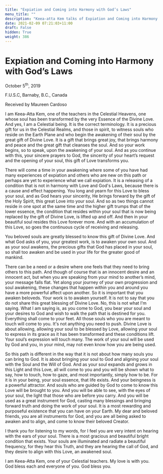 ```yaml
---
title: "Expiation and Coming into Harmony with God’s Laws"
menu_title: ""
description: "Keea-atta Kem talks of Expiation and Coming into Harmony with God’s Laws"
date: 2021-02-09 07:21:03+11:00
draft: False
hidden: True
weight: 386
---
```

# Expiation and Coming into Harmony with God’s Laws

October 5<sup>th</sup>, 2019

F.U.S.C, Barnaby, B.C., Canada

Received by Maureen Cardoso


I am Keea-Atta Kem, one of the teachers in the Celestial Heavens, one whose soul has been transformed by the very Essence of the Divine Love. And yes, I am a Celestial being. It is the correct terminology. It is a precious gift for us in the Celestial Realms, and those in spirit, to witness souls who reside on the Earth Plane and who begin the awakening of their soul by the great gift of Divine Love. It is a gift that brings great joy, that brings harmony and peace and the great gift that cleanses the soul. And so your work begins, so to speak, upon the awakening of your soul. And as you continue with this, your sincere prayers to God, the sincerity of your heart’s request and the opening of your soul, this gift of Love transforms you. 

There will come a time in your awakening where some of you have had many experiences of expiation and others who are new on this path or perhaps are yet to experience what we call expiation. It is a releasing of a condition that is not in harmony with Love and God's Laws, because there is a cause and effect happening. You long and yearn for this Love to bless your soul, and as God hears your sincerity, He brings forward by the gift of the Holy Spirit, this great Love into your soul. And so as two things cannot reside in one spot at the same time and the higher gift trumps that of the lower essence, the condition that resides within your soul that is now being replaced by the gift of Divine Love, is lifted up and off. And then in your beautiful soul resides this Love forever more. And with an accumulation of this Love, so goes the continuous cycle of receiving and releasing. 

You beloved souls are greatly blessed to know this gift of Divine Love. And what God asks of you, your greatest work, is to awaken your own soul. And as your soul awakens, the precious gifts that God has placed in your soul, so shall too awaken and be used in your life for the greater good of mankind. 

There can be a need or a desire where one feels that they need to bring others to this path. And though of course that is an innocent desire and an innocent act, but when you are speaking from your mind to another’s mind, your message falls flat. Yet along your journey of your own progression and soul awakening, these changes that happen within you and around you have a more powerful affect upon another. So it is important that you awaken beloveds. Your work is to awaken yourself. It is not to say that you do not share this great blessing of Divine Love. No, this is not what I'm saying. What I am saying is, as you come to God, you bear your soul and your desires to God and wish to walk the path that is destined for you. Everything shall come to your feet. All those souls who you are meant to touch will come to you. It's not anything you need to push. Divine Love is about allowing, allowing your soul to be blessed by Love, allowing your soul to express in its grace as it has been transformed and these conditions lift. Your soul’s expression will touch many. The work of your soul will be used by God and you, in your mind, may not even know how you are being used. 

So this path is different in the way that it is not about how many souls you can bring to God. It is about bringing your soul to God and aligning your soul with the Soul and the Will of God. And as your soul expands and grows in this Light and this Love, all will come to you and you will be shown what to say, how to touch, how to gaze, and most importantly, simply how to be. For it is in your being, your soul essence, that life exists. And your beingness is a powerful attractor. And souls who are guided by God to come to know this Love will be brought to you. And you will be able to see, with the eyes of your soul, the light that those who are before you carry. And you will be used as a great instrument for God, casting many blessings and bringing forward truth and doing the work of your soul. It is a most rewarding and purposeful existence that you can have on your Earth. My dear and beloved friends, you are all instruments for God, and you are all being asked to awaken and to align, and come to know their beloved Creator. 

I thank you for listening to my words, for I feel you are very intent on hearing with the ears of your soul. There is a most gracious and beautiful bright condition that exists. Your souls are illuminated and radiate a beautiful frequency, for they hear this Truth, and they are hearing the call of God, and they desire to align with this Love, an awakened soul. 

I am Keea-Atta Kem, one of your Celestial teachers. My love is with you. God bless each and everyone of you. God bless you.
